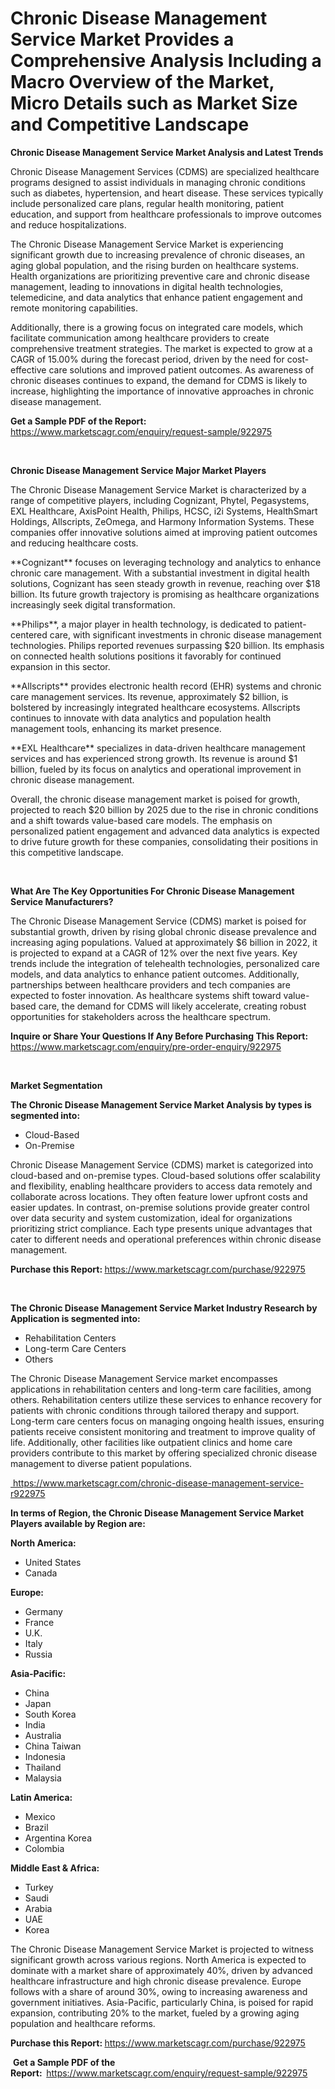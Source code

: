 <p><h1>Chronic Disease Management Service Market Provides a Comprehensive Analysis Including a Macro Overview of the Market, Micro Details such as Market Size and Competitive Landscape</h1></p><p><strong>Chronic Disease Management Service Market Analysis and Latest Trends</strong></p>
<p><p>Chronic Disease Management Services (CDMS) are specialized healthcare programs designed to assist individuals in managing chronic conditions such as diabetes, hypertension, and heart disease. These services typically include personalized care plans, regular health monitoring, patient education, and support from healthcare professionals to improve outcomes and reduce hospitalizations. </p><p>The Chronic Disease Management Service Market is experiencing significant growth due to increasing prevalence of chronic diseases, an aging global population, and the rising burden on healthcare systems. Health organizations are prioritizing preventive care and chronic disease management, leading to innovations in digital health technologies, telemedicine, and data analytics that enhance patient engagement and remote monitoring capabilities. </p><p>Additionally, there is a growing focus on integrated care models, which facilitate communication among healthcare providers to create comprehensive treatment strategies. The market is expected to grow at a CAGR of 15.00% during the forecast period, driven by the need for cost-effective care solutions and improved patient outcomes. As awareness of chronic diseases continues to expand, the demand for CDMS is likely to increase, highlighting the importance of innovative approaches in chronic disease management.</p></p>
<p><strong>Get a Sample PDF of the Report:&nbsp;</strong> <a href="https://www.marketscagr.com/enquiry/request-sample/922975?utm_campaign=2176&utm_medium=2&utm_source=Github&utm_content=ia&utm_term=16042025&utm_id=chronic-disease-management-service">https://www.marketscagr.com/enquiry/request-sample/922975</a></p>
<p>&nbsp;</p>
<p><strong>Chronic Disease Management Service Major Market Players</strong></p>
<p><p>The Chronic Disease Management Service Market is characterized by a range of competitive players, including Cognizant, Phytel, Pegasystems, EXL Healthcare, AxisPoint Health, Philips, HCSC, i2i Systems, HealthSmart Holdings, Allscripts, ZeOmega, and Harmony Information Systems. These companies offer innovative solutions aimed at improving patient outcomes and reducing healthcare costs.</p><p>**Cognizant** focuses on leveraging technology and analytics to enhance chronic care management. With a substantial investment in digital health solutions, Cognizant has seen steady growth in revenue, reaching over $18 billion. Its future growth trajectory is promising as healthcare organizations increasingly seek digital transformation.</p><p>**Philips**, a major player in health technology, is dedicated to patient-centered care, with significant investments in chronic disease management technologies. Philips reported revenues surpassing $20 billion. Its emphasis on connected health solutions positions it favorably for continued expansion in this sector.</p><p>**Allscripts** provides electronic health record (EHR) systems and chronic care management services. Its revenue, approximately $2 billion, is bolstered by increasingly integrated healthcare ecosystems. Allscripts continues to innovate with data analytics and population health management tools, enhancing its market presence.</p><p>**EXL Healthcare** specializes in data-driven healthcare management services and has experienced strong growth. Its revenue is around $1 billion, fueled by its focus on analytics and operational improvement in chronic disease management.</p><p>Overall, the chronic disease management market is poised for growth, projected to reach $20 billion by 2025 due to the rise in chronic conditions and a shift towards value-based care models. The emphasis on personalized patient engagement and advanced data analytics is expected to drive future growth for these companies, consolidating their positions in this competitive landscape.</p></p>
<p>&nbsp;</p>
<p><strong>What Are The Key Opportunities For Chronic Disease Management Service Manufacturers?</strong></p>
<p><p>The Chronic Disease Management Service (CDMS) market is poised for substantial growth, driven by rising global chronic disease prevalence and increasing aging populations. Valued at approximately $6 billion in 2022, it is projected to expand at a CAGR of 12% over the next five years. Key trends include the integration of telehealth technologies, personalized care models, and data analytics to enhance patient outcomes. Additionally, partnerships between healthcare providers and tech companies are expected to foster innovation. As healthcare systems shift toward value-based care, the demand for CDMS will likely accelerate, creating robust opportunities for stakeholders across the healthcare spectrum.</p></p>
<p><strong>Inquire or Share Your Questions If Any Before Purchasing This Report:</strong> <a href="https://www.marketscagr.com/enquiry/pre-order-enquiry/922975?utm_campaign=2176&utm_medium=2&utm_source=Github&utm_content=ia&utm_term=16042025&utm_id=chronic-disease-management-service">https://www.marketscagr.com/enquiry/pre-order-enquiry/922975</a></p>
<p>&nbsp;</p>
<p><strong>Market Segmentation</strong></p>
<p><strong>The Chronic Disease Management Service Market Analysis by types is segmented into:</strong></p>
<p><ul><li>Cloud-Based</li><li>On-Premise</li></ul></p>
<p><p>Chronic Disease Management Service (CDMS) market is categorized into cloud-based and on-premise types. Cloud-based solutions offer scalability and flexibility, enabling healthcare providers to access data remotely and collaborate across locations. They often feature lower upfront costs and easier updates. In contrast, on-premise solutions provide greater control over data security and system customization, ideal for organizations prioritizing strict compliance. Each type presents unique advantages that cater to different needs and operational preferences within chronic disease management.</p></p>
<p><strong>Purchase this Report:&nbsp;</strong><a href="https://www.marketscagr.com/purchase/922975?utm_campaign=2176&utm_medium=2&utm_source=Github&utm_content=ia&utm_term=16042025&utm_id=chronic-disease-management-service">https://www.marketscagr.com/purchase/922975</a></p>
<p>&nbsp;</p>
<p><strong>The Chronic Disease Management Service Market Industry Research by Application is segmented into:</strong></p>
<p><ul><li>Rehabilitation Centers</li><li>Long-term Care Centers</li><li>Others</li></ul></p>
<p><p>The Chronic Disease Management Service market encompasses applications in rehabilitation centers and long-term care facilities, among others. Rehabilitation centers utilize these services to enhance recovery for patients with chronic conditions through tailored therapy and support. Long-term care centers focus on managing ongoing health issues, ensuring patients receive consistent monitoring and treatment to improve quality of life. Additionally, other facilities like outpatient clinics and home care providers contribute to this market by offering specialized chronic disease management to diverse patient populations.</p></p>
<p><a href="https://www.marketscagr.com/chronic-disease-management-service-r922975?utm_campaign=2176&utm_medium=2&utm_source=Github&utm_content=ia&utm_term=16042025&utm_id=chronic-disease-management-service">&nbsp;https://www.marketscagr.com/chronic-disease-management-service-r922975</a></p>
<p><strong>In terms of Region, the Chronic Disease Management Service Market Players available by Region are:</strong></p>
<p>
    <p> <strong> North America: </strong>
        <ul>
            <li>United States</li>
            <li>Canada</li>
        </ul>
        </p> 
    <p> <strong> Europe: </strong>
        <ul>
            <li>Germany</li>
            <li>France</li>
            <li>U.K.</li>
            <li>Italy</li>
            <li>Russia</li>
        </ul>
        </p> 
    <p> <strong> Asia-Pacific: </strong>
        <ul>
            <li>China</li>
            <li>Japan</li>
            <li>South Korea</li>
            <li>India</li>
            <li>Australia</li>
            <li>China Taiwan</li>
            <li>Indonesia</li>
            <li>Thailand</li>
            <li>Malaysia</li>
        </ul>
        </p> 
    <p> <strong> Latin America: </strong>
        <ul>
            <li>Mexico</li>
            <li>Brazil</li>
            <li>Argentina Korea</li>
            <li>Colombia</li>
        </ul>
        </p> 
    <p> <strong> Middle East & Africa: </strong>
        <ul>
            <li>Turkey</li>
            <li>Saudi</li>
            <li>Arabia</li>
            <li>UAE</li>
            <li>Korea</li>
        </ul>
    </p>
    </p>
<p><p>The Chronic Disease Management Service Market is projected to witness significant growth across various regions. North America is expected to dominate with a market share of approximately 40%, driven by advanced healthcare infrastructure and high chronic disease prevalence. Europe follows with a share of around 30%, owing to increasing awareness and government initiatives. Asia-Pacific, particularly China, is poised for rapid expansion, contributing 20% to the market, fueled by a growing aging population and healthcare reforms.</p></p>
<p><strong>Purchase this Report: </strong><a href="https://www.marketscagr.com/purchase/922975?utm_campaign=2176&utm_medium=2&utm_source=Github&utm_content=ia&utm_term=16042025&utm_id=chronic-disease-management-service">https://www.marketscagr.com/purchase/922975</a></p>
<p>&nbsp;<strong>Get a Sample PDF of the Report:&nbsp;&nbsp;</strong><a href="https://www.marketscagr.com/enquiry/request-sample/922975?utm_campaign=2176&utm_medium=2&utm_source=Github&utm_content=ia&utm_term=16042025&utm_id=chronic-disease-management-service">https://www.marketscagr.com/enquiry/request-sample/922975</a></p>
<p><strong></strong></p>
<p><p></p><p></p><p></p></p>